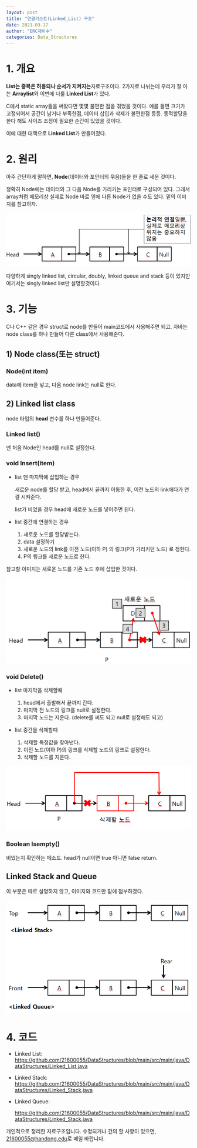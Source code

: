 ```yaml
---
layout: post
title: "연결리스트(Linked_List) 구조"
date: 2021-03-17
author: "ERC재이수"
categories: Data_Structures
---
```


# 1. 개요

**List는 중복은 허용되나 순서가 지켜지는**자료구조이다.
2가지로 나뉘는데 우리가 잘 아는 **Arraylist**와 이번에 다룰 **Linked List**가 있다.

C에서 static array들을 써왔다면 몇몇 불편한 점을 겪었을 것이다. 예를 들면 크기가 고정되어서 공간이 남거나 부족한점, 데이터 삽입과 삭제가 불편한점 등등. 동적할당을 한다 해도 사이즈 조정이 필요한 순간이 있었을 것이다.

이에 대한 대책으로 **Linked List**가 만들어졌다.

# 2. 원리

아주 간단하게 말하면, **Node**(데이터와 포인터의 묶음)들을 한 줄로 세운 것이다.

정확히 Node에는 데이터와 그 다음 Node를 가리키는 포인터로 구성되어 있다. 그래서 array처럼 메모리상 실제로 Node 바로 옆에 다른 Node가 없을 수도 있다. 밑의 이미지를 참고하자.

<a href="/assets/Linked_List/1.PNG" data-lightbox="linkedlist1" data-title="출처: 그림">
    <img src="/assets/Linked_List/1.PNG" title="1">
</a>

다양하게 singly linked list, circular, doubly, linked queue and stack 등이 있지만 여기서는 singly linked list만 설명할것이다.

#  3. 기능

C나 C++ 같은 경우 struct로 node를 만들어 main코드에서 사용해주면 되고, 자바는 node class를 하나 만들어 다른 class에서 사용해준다.

## 1) Node class(또는 struct)

### Node(int item)

data에 item을 넣고, 다음 node link는 null로 한다.

## 2) Linked list class

node 타입의 **head** 변수를 하나 만들어준다.

### Linked list() 
맨 처음 Node인 head를 null로 설정한다.

### void Insert(item) 

* list 맨 마지막에 삽입하는 경우

    새로운 node를 할당 받고, head에서 끝까지 이동한 후, 이전 노드의 link에다가 연결 시켜준다.

    list가 비었을 경우 head에 새로운 노드를 넣어주면 된다.

* list 중간에 연결하는 경우

    1. 새로운 노드를 할당받는다.
    2. data 설정하기
    3. 새로운 노드의 link를 이전 노드(이하 P) 의 링크(P가 가리키던 노드) 로  정한다.
    4. P의 링크를 새로운 노드로 한다.

참고할 이미지는 새로운 노드를 기존 노드 후에 삽입한 것이다.

<a href="/assets/Linked_List/2.PNG" data-lightbox="linkedlist1" data-title="출처: 그림">
    <img src="/assets/Linked_List/2.PNG" title="2">
</a>

### void Delete()

* list 마지막을 삭제할때

    1. head에서 출발해서 끝까지 간다.
    2. 마지막 전 노드의 링크를 null로 설정한다.
    3. 마지막 노드는 지운다. (delete를 써도 되고 null로 설정해도 되고)

* list 중간을 삭제할때

    1. 삭제할 특정값을 찾아낸다.
    2. 이전 노드(이하 P)의 링크를 삭제할 노드의 링크로 설정한다.
    3. 삭제할 노드를  지운다.

<a href="/assets/Linked_List/3.PNG" data-lightbox="linkedlist1" data-title="출처: 그림">
    <img src="/assets/Linked_List/3.PNG" title="3">
</a>

### Boolean Isempty()

비었는지 확인하는 메소드. head가 null이면 true 아니면 false return.

## Linked Stack and Queue

이 부분은 따로 설명하지 않고, 이미지와 코드만 밑에 첨부하겠다.

<a href="/assets/Linked_List/4.PNG" data-lightbox="linkedlist1" data-title="출처: 그림">
    <img src="/assets/Linked_List/4.PNG" title="4">
</a>

# 4. 코드

* Linked List:
<https://github.com/21600055/DataStructures/blob/main/src/main/java/DataStructures/Linked_List.java>

* Linked Stack:
<https://github.com/21600055/DataStructures/blob/main/src/main/java/DataStructures/Linked_Stack.java>

* Linked Queue:

    <https://github.com/21600055/DataStructures/blob/main/src/main/java/DataStructures/Linked_Stack.java>

개인적으로 정리한 자료구조입니다. 수정되거나 건의 할 사항이 있으면, <21600055@handong.edu>로 메일 바랍니다.
